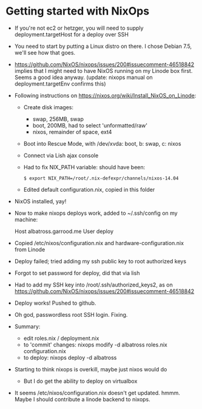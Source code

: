 # Getting started with NixOps

* If you're not ec2 or hetzger, you will need to supply deployment.targetHost
  for a deploy over SSH
* You need to start by putting a Linux distro on there. I chose Debian 7.5,
  we'll see how that goes.
* https://github.com/NixOS/nixops/issues/200#issuecomment-46518842 implies that
  I might need to have NixOS running on my Linode box first. Seems a good idea
  anyway. (update: nixops manual on deployment.targetEnv confirms this)
* Following instructions on https://nixos.org/wiki/Install_NixOS_on_Linode:
  * Create disk images:
    * swap, 256MB, swap
    * boot, 200MB, had to select 'unformatted/raw'
    * nixos, remainder of space, ext4
  * Boot into Rescue Mode, with /dev/xvda: boot, b: swap, c: nixos
  * Connect via Lish ajax console
  * Had to fix NIX_PATH variable: should have been:

        $ export NIX_PATH=/root/.nix-defexpr/channels/nixos-14.04

  * Edited default configuration.nix, copied in this folder
* NixOS installed, yay!
* Now to make nixops deploys work, added to ~/.ssh/config on my machine:

    Host albatross.garrood.me
      User deploy

* Copied /etc/nixos/configuration.nix and hardware-configuration.nix from
  Linode
* Deploy failed; tried adding my ssh public key to root authorized keys
* Forgot to set password for deploy, did that via lish
* Had to add my SSH key into /root/.ssh/authorized_keys2, as on https://github.com/NixOS/nixops/issues/200#issuecomment-46518842
* Deploy works! Pushed to github.
* Oh god, passwordless root SSH login. Fixing.
* Summary:
  * edit roles.nix / deployment.nix
  * to 'commit' changes: nixops modify -d albatross roles.nix configuration.nix
  * to deploy: nixops deploy -d albatross
* Starting to think nixops is overkill, maybe just nixos would do
  * But I do get the ability to deploy on virtualbox
* It seems /etc/nixos/configuration.nix doesn't get updated. hmmm. Maybe I
  should contribute a linode backend to nixops.
